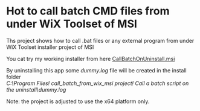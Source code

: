 # Hot to call batch CMD files from under WiX Toolset of MSI

Ths project shows how to call .bat files or any external program from under WiX Toolset installer project of MSI

You cat try my working installer from here [CallBatchOnUninstall.msi](https://github.com/it3xl/call_batch_from_wix_msi/blob/master/CallBatchOnUninstall/bin/Debug/CallBatchOnUninstall.msi)

By uninstalling this app some *dummy.log* file will be created in the install folder<br/>
*C:\Program Files\! call_batch_from_wix_msi project\! Call a batch script on the uninstall\dummy.log*

Note: the project is adjusted to use the x64 platform only.
